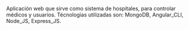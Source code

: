 Aplicación web que sirve como sistema de hospitales, para controlar médicos y usuarios.
Técnologias utilizadas son: MongoDB, Angular_CLI, Node_JS, Express_JS.
